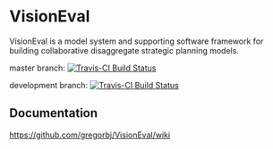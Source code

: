 
# VisionEval

VisionEval is a model system and supporting software framework for building collaborative disaggregate strategic planning models.  

master branch: [![Travis-CI Build Status](https://travis-ci.org/visioneval/VisionEval-Dev.svg?branch=master)](https://travis-ci.org/VisionEval/VisionEval-Dev)

development branch: [![Travis-CI Build Status](https://travis-ci.org/gregorbj/VisionEval.svg?branch=develop)](https://travis-ci.org/VisionEval/VisionEval-Dev)

## Documentation

https://github.com/gregorbj/VisionEval/wiki

